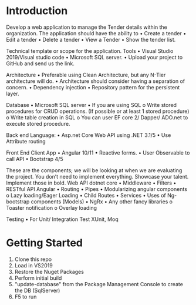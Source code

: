 # Introduction 
Develop a web application to manage the Tender details within the organization. The application should have the ability to
• Create a tender
• Edit a tender
• Delete a tender
• View a Tender
• Show the tender list.

Technical template or scope for the application.
Tools
• Visual Studio 2019/Visual studio code
• Microsoft SQL server.
• Upload your project to GitHub and send us the link.

Architecture
• Preferable using Clean Architecture, but any N-Tier architecture will do.
• Architecture should consider having a separation of concern.
• Dependency injection
• Repository pattern for the persistent layer.

Database
• Microsoft SQL server
• If you are using SQL
o Write stored procedures for CRUD operations. (If possible or at least 1 stored procedure)
o Write table creation in SQL
o You can user EF core 2/ Dapper/ ADO.net to execute stored procedure.

Back end Language:
• Asp.net Core Web API using .NET 3.1/5
• Use Attribute routing

Front End Client App
• Angular 10/11
• Reactive forms.
• User Observable to call API
• Bootstrap 4/5 

These are the components; we will be looking at when we are evaluating the project. You don’t need to implement everything. Showcase your talent. Implement those in bold.
Web API dotnet core
• Middleware
• Filters
• RESTful API
Angular
• Routing
• Pipes
• Modularizing angular components
o Lazy loading/Eager Loading
• Child Routes
• Services
• Uses of Ng-bootstrap components (Models)
• NgRx
• Any other fancy libraries
o Toaster notification
o Overlay loading

Testing
• For Unit/ Integration Test XUnit, Moq


# Getting Started
1. Clone this repo
2. Load in VS2019
3. Restore the Nuget Packages
4. Perform initial build
5. "update-database" from the Package Management Console to create the DB (SqlServer)
6. F5 to run
